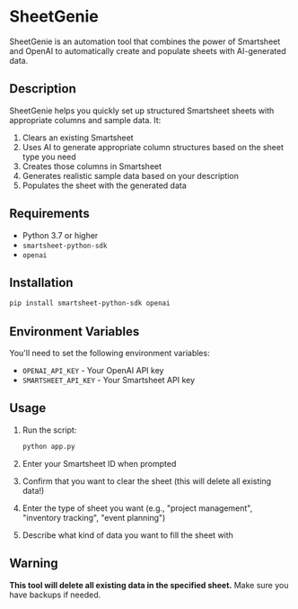 # SheetGenie

SheetGenie is an automation tool that combines the power of Smartsheet and OpenAI to automatically create and populate sheets with AI-generated data.

## Description

SheetGenie helps you quickly set up structured Smartsheet sheets with appropriate columns and sample data. It:
1. Clears an existing Smartsheet
2. Uses AI to generate appropriate column structures based on the sheet type you need
3. Creates those columns in Smartsheet
4. Generates realistic sample data based on your description
5. Populates the sheet with the generated data

## Requirements

- Python 3.7 or higher
- `smartsheet-python-sdk`
- `openai`

## Installation

```bash
pip install smartsheet-python-sdk openai
```

## Environment Variables

You'll need to set the following environment variables:

- `OPENAI_API_KEY` - Your OpenAI API key
- `SMARTSHEET_API_KEY` - Your Smartsheet API key

## Usage

1. Run the script:
   ```bash
   python app.py
   ```

2. Enter your Smartsheet ID when prompted

3. Confirm that you want to clear the sheet (this will delete all existing data!)

4. Enter the type of sheet you want (e.g., "project management", "inventory tracking", "event planning")

5. Describe what kind of data you want to fill the sheet with

## Warning

**This tool will delete all existing data in the specified sheet.** Make sure you have backups if needed.
